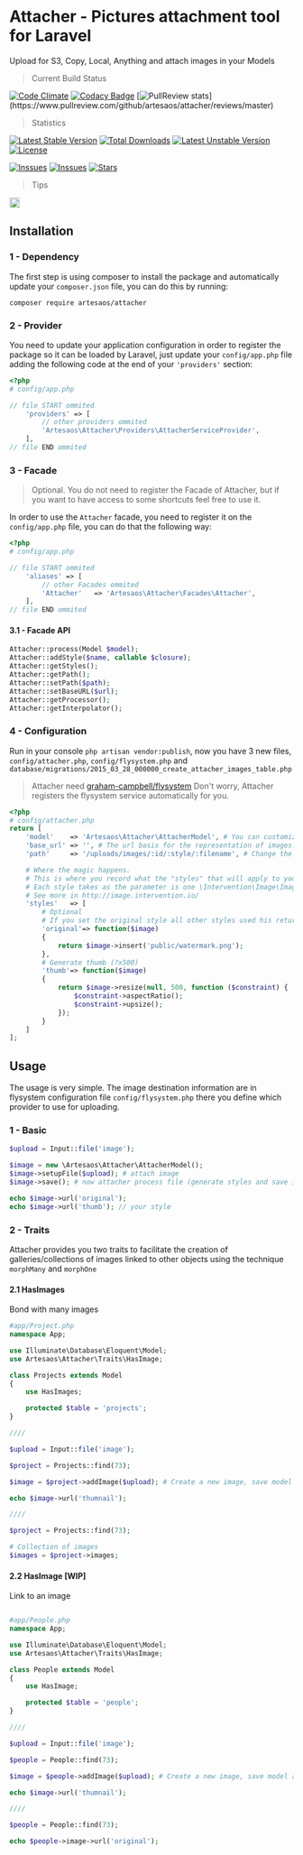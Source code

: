 # Attacher - Pictures attachment tool for Laravel
Upload for S3, Copy, Local, Anything and attach images in your Models

> Current Build Status

[![Code Climate](https://codeclimate.com/github/artesaos/attacher/badges/gpa.svg)](https://codeclimate.com/github/artesaos/attacher)
[![Codacy Badge](https://www.codacy.com/project/badge/fc8dd3f83be843fe8c9fdcf0d4725bc8)](https://www.codacy.com/app/luiz-vinicius73/attacher)
[![PullReview stats](https://www.pullreview.com/github/artesaos/attacher/badges/master.svg?)](https://www.pullreview.com/github/artesaos/attacher/reviews/master)

> Statistics

[![Latest Stable Version](https://poser.pugx.org/artesaos/attacher/v/stable.svg)](https://packagist.org/packages/artesaos/attacher)
[![Total Downloads](https://poser.pugx.org/artesaos/attacher/downloads.svg)](https://packagist.org/packages/artesaos/attacher)
[![Latest Unstable Version](https://poser.pugx.org/artesaos/attacher/v/unstable.svg)](https://packagist.org/packages/artesaos/attacher)
[![License](https://poser.pugx.org/artesaos/attacher/license.svg)](https://packagist.org/packages/artesaos/attacher)


[![Inssues](https://img.shields.io/github/issues/artesaos/attacher.svg)](https://github.com/artesaos/attacher/issues)
[![Inssues](https://img.shields.io/github/forks/artesaos/attacher.svg)](https://github.com/artesaos/attacher/network)
[![Stars](https://img.shields.io/github/stars/artesaos/attacher.svg)](https://github.com/artesaos/attacher/stargazers)

> Tips

<a href="http://zenhub.io" target="_blank"><img src="https://raw.githubusercontent.com/ZenHubIO/support/master/zenhub-badge.png" height="18px" alt="Powered by ZenHub"/></a>

## Installation
### 1 - Dependency
The first step is using composer to install the package and automatically update your `composer.json` file, you can do this by running:
```shell
composer require artesaos/attacher
```

### 2 - Provider
You need to update your application configuration in order to register the package so it can be loaded by Laravel, just update your `config/app.php` file adding the following code at the end of your `'providers'` section:

```php
<?php
# config/app.php

// file START ommited
    'providers' => [
        // other providers ommited
        'Artesaos\Attacher\Providers\AttacherServiceProvider',
    ],
// file END ommited
```

### 3 - Facade
> Optional. You do not need to register the Facade of Attacher, but if you want to have access to some shortcuts feel free to use it.

In order to use the `Attacher` facade, you need to register it on the `config/app.php` file, you can do that the following way:

```php
<?php
# config/app.php

// file START ommited
    'aliases' => [
        // other Facades ommited
        'Attacher'   => 'Artesaos\Attacher\Facades\Attacher',
    ],
// file END ommited
```

#### 3.1 - Facade API

```php
Attacher::process(Model $model);
Attacher::addStyle($name, callable $closure);
Attacher::getStyles();
Attacher::getPath();
Attacher::setPath($path);
Attacher::setBaseURL($url);
Attacher::getProcessor();
Attacher::getInterpolator();
```

### 4 - Configuration

Run in your console `php artisan vendor:publish`, now you have 3 new files, `config/attacher.php`, `config/flysystem.php` and `database/migrations/2015_03_28_000000_create_attacher_images_table.php`

> Attacher need [graham-campbell/flysystem](https://github.com/GrahamCampbell/Laravel-Flysystem)
> Don't worry, Attacher registers the flysystem service automatically for you.


```php
<?php
# config/attacher.php
return [
    'model'    => 'Artesaos\Attacher\AttacherModel', # You can customize the model for your needs.
    'base_url' => '', # The url basis for the representation of images.
    'path'     => '/uploads/images/:id/:style/:filename', # Change the path where the images are stored.

    # Where the magic happens.
    # This is where you record what the "styles" that will apply to your image.
    # Each style takes as the parameter is one \Intervention\Image\Image
    # See more in http://image.intervention.io/
    'styles'   => [
        # Optional
        # If you set the original style all other styles used his return to base
        'original'=> function($image)
        {
            return $image->insert('public/watermark.png');
        },
        # Generate thumb (?x500)
        'thumb'=> function($image)
        {
            return $image->resize(null, 500, function ($constraint) {
                $constraint->aspectRatio();
                $constraint->upsize();
            });
        }
    ]
];

```

## Usage

The usage is very simple.
The image destination information are in flysystem configuration file `config/flysystem.php` there you define which provider to use for uploading.

### 1 - Basic

```php
$upload = Input::file('image');

$image = new \Artesaos\Attacher\AttacherModel();
$image->setupFile($upload); # attach image
$image->save(); # now attacher process file (generate styles and save in your provider configured in flysystem)

echo $image->url('original');
echo $image->url('thumb'); // your style
```

### 2 - Traits

Attacher provides you two traits to facilitate the creation of galleries/collections of images linked to other objects using the technique `morphMany` and `morphOne`

#### 2.1 HasImages

Bond with many images

```php
#app/Project.php
namespace App;

use Illuminate\Database\Eloquent\Model;
use Artesaos\Attacher\Traits\HasImage;

class Projects extends Model
{
    use HasImages;

    protected $table = 'projects';
}

////

$upload = Input::file('image');

$project = Projects::find(73);

$image = $project->addImage($upload); # Create a new image, save model and save image file with your styles

echo $image->url('thumnail');

////

$project = Projects::find(73);

# Collection of images
$images = $project->images;

```

#### 2.2 HasImage [WIP]

Link to an image

```php

#app/People.php
namespace App;

use Illuminate\Database\Eloquent\Model;
use Artesaos\Attacher\Traits\HasImage;

class People extends Model
{
    use HasImage;

    protected $table = 'people';
}

////

$upload = Input::file('image');

$people = People::find(73);

$image = $people->addImage($upload); # Create a new image, save model and save image file with your styles

echo $image->url('thumnail');

////

$people = People::find(73);

echo $people->image->url('original');

```
